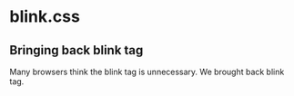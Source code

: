 # blink.css
## Bringing back blink tag
Many browsers think the blink tag is unnecessary.
We brought back blink tag.
